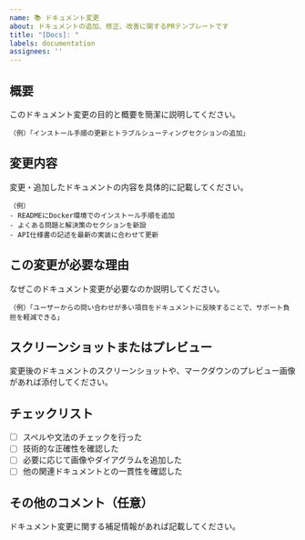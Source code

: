 ```yaml
---
name: 📚 ドキュメント変更
about: ドキュメントの追加、修正、改善に関するPRテンプレートです
title: "[Docs]: "
labels: documentation
assignees: ''
---
```


## 概要

このドキュメント変更の目的と概要を簡潔に説明してください。

```
（例）「インストール手順の更新とトラブルシューティングセクションの追加」
``` 

## 変更内容

変更・追加したドキュメントの内容を具体的に記載してください。

```
（例）
- READMEにDocker環境でのインストール手順を追加
- よくある問題と解決策のセクションを新設
- API仕様書の記述を最新の実装に合わせて更新
``` 

## この変更が必要な理由

なぜこのドキュメント変更が必要なのか説明してください。

```
（例）「ユーザーからの問い合わせが多い項目をドキュメントに反映することで、サポート負担を軽減できる」
``` 

## スクリーンショットまたはプレビュー

変更後のドキュメントのスクリーンショットや、マークダウンのプレビュー画像があれば添付してください。

## チェックリスト

- [ ] スペルや文法のチェックを行った
- [ ] 技術的な正確性を確認した
- [ ] 必要に応じて画像やダイアグラムを追加した
- [ ] 他の関連ドキュメントとの一貫性を確認した

## その他のコメント（任意）

ドキュメント変更に関する補足情報があれば記載してください。

```
